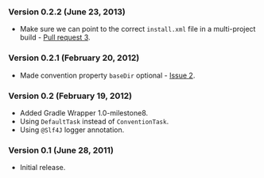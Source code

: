 ### Version 0.2.2 (June 23, 2013)

* Make sure we can point to the correct `install.xml` file in a multi-project build - [Pull request 3](https://github.com/bmuschko/gradle-izpack-plugin/pull/3).

### Version 0.2.1 (February 20, 2012)

* Made convention property `baseDir` optional - [Issue 2](https://github.com/bmuschko/gradle-izpack-plugin/issues/2).

### Version 0.2 (February 19, 2012)

* Added Gradle Wrapper 1.0-milestone8.
* Using `DefaultTask` instead of `ConventionTask`.
* Using `@Slf4J` logger annotation.

### Version 0.1 (June 28, 2011)

* Initial release.
